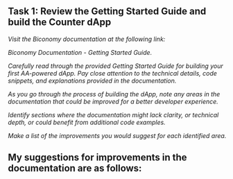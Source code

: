 
## Task 1: Review the Getting Started Guide and build the Counter dApp

*Visit the Biconomy documentation at the following link:*  

*Biconomy Documentation - Getting Started Guide.*  

*Carefully read through the provided Getting Started Guide for building your first AA-powered dApp. Pay close attention to the technical details, code snippets, and explanations provided in the documentation.*  

*As you go through the process of building the dApp, note any areas in the documentation that could be improved for a better developer experience.*  

*Identify sections where the documentation might lack clarity, or technical depth, or could benefit from additional code examples.*  

*Make a list of the improvements you would suggest for each identified area.*  

## My suggestions for improvements in the documentation are as follows:

